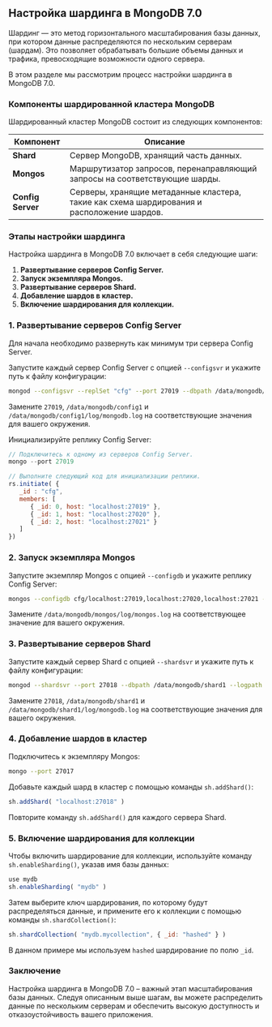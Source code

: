 ## Настройка шардинга в MongoDB 7.0

Шардинг — это метод горизонтального масштабирования базы данных, при котором данные распределяются по нескольким серверам (шардам). Это позволяет обрабатывать большие объемы данных и трафика, превосходящие возможности одного сервера. 

В этом разделе мы рассмотрим процесс настройки шардинга в MongoDB 7.0.

### Компоненты шардированной кластера MongoDB

Шардированный кластер MongoDB состоит из следующих компонентов:

| Компонент | Описание |
|---|---|
| **Shard** | Сервер MongoDB, хранящий часть данных. |
| **Mongos** | Маршрутизатор запросов, перенаправляющий запросы на соответствующие шарды. |
| **Config Server** | Серверы, хранящие метаданные кластера, такие как схема шардирования и расположение шардов. |

### Этапы настройки шардинга

Настройка шардинга в MongoDB 7.0 включает в себя следующие шаги:

1. **Развертывание серверов Config Server.**
2. **Запуск экземпляра Mongos.**
3. **Развертывание серверов Shard.**
4. **Добавление шардов в кластер.**
5. **Включение шардирования для коллекции.**

### 1. Развертывание серверов Config Server

Для начала необходимо развернуть как минимум три сервера Config Server.  

Запустите каждый сервер Config Server с опцией `--configsvr` и укажите путь к файлу конфигурации:

```bash
mongod --configsvr --replSet "cfg" --port 27019 --dbpath /data/mongodb/config1 --logpath /data/mongodb/config1/log/mongodb.log
```

Замените `27019`, `/data/mongodb/config1` и `/data/mongodb/config1/log/mongodb.log` на соответствующие значения для вашего окружения. 

Инициализируйте реплику Config Server:

```javascript
// Подключитесь к одному из серверов Config Server.
mongo --port 27019

// Выполните следующий код для инициализации реплики.
rs.initiate( {
   _id : "cfg",
   members: [
      { _id: 0, host: "localhost:27019" },
      { _id: 1, host: "localhost:27020" },
      { _id: 2, host: "localhost:27021" }
   ]
})
```

### 2. Запуск экземпляра Mongos

Запустите экземпляр Mongos с опцией `--configdb` и укажите реплику Config Server:

```bash
mongos --configdb cfg/localhost:27019,localhost:27020,localhost:27021 --port 27017 --logpath /data/mongodb/mongos/log/mongos.log
```

Замените `/data/mongodb/mongos/log/mongos.log` на соответствующее значение для вашего окружения.

### 3. Развертывание серверов Shard

Запустите каждый сервер Shard с опцией `--shardsvr` и укажите путь к файлу конфигурации:

```bash
mongod --shardsvr --port 27018 --dbpath /data/mongodb/shard1 --logpath /data/mongodb/shard1/log/mongodb.log
```

Замените `27018`, `/data/mongodb/shard1` и `/data/mongodb/shard1/log/mongodb.log` на соответствующие значения для вашего окружения.

### 4. Добавление шардов в кластер

Подключитесь к экземпляру Mongos:

```bash
mongo --port 27017
```

Добавьте каждый шард в кластер с помощью команды `sh.addShard()`:

```javascript
sh.addShard( "localhost:27018" )
```

Повторите команду `sh.addShard()` для каждого сервера Shard.

### 5. Включение шардирования для коллекции

Чтобы включить шардирование для коллекции, используйте команду `sh.enableSharding()`, указав имя базы данных:

```javascript
use mydb
sh.enableSharding( "mydb" )
```

Затем выберите ключ шардирования, по которому будут распределяться данные, и примените его к коллекции с помощью команды `sh.shardCollection()`:

```javascript
sh.shardCollection( "mydb.mycollection", { _id: "hashed" } )
```

В данном примере мы используем `hashed` шардирование по полю `_id`. 

### Заключение

Настройка шардинга в MongoDB 7.0 – важный этап масштабирования базы данных. Следуя описанным выше шагам, вы можете распределить данные по нескольким серверам и обеспечить высокую доступность и отказоустойчивость вашего приложения. 
